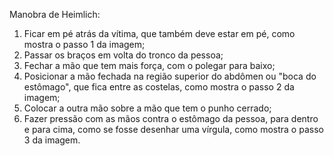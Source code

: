 Manobra de Heimlich:
1. Ficar em pé atrás da vítima, que também deve estar em pé, como mostra o passo 1 da imagem;
2. Passar os braços em volta do tronco da pessoa;
3. Fechar a mão que tem mais força, com o polegar para baixo;
4. Posicionar a mão fechada na região superior do abdômen ou "boca do estômago", que fica entre as costelas, como mostra o passo 2 da imagem;
5. Colocar a outra mão sobre a mão que tem o punho cerrado;
6. Fazer pressão com as mãos contra o estômago da pessoa, para dentro e para cima, como se fosse desenhar uma vírgula, como mostra o passo 3 da imagem.

